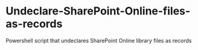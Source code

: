 # Undeclare-SharePoint-Online-files-as-records
Powershell script that undeclares SharePoint Online library files as records
